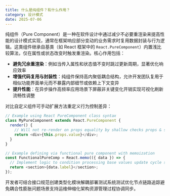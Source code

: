 ```yaml
---
title: 什么是纯组件？有什么作用？
category: 设计模式
date: 2025-07-06
---
```

纯组件（Pure Component）是一种在软件设计中通过减少不必要重渲染来提高性能的设计模式实现，通常在框架响应部分变动的业务需求时复用数据封装与行为逻辑。这类组件继承自基类（如 React 框架中的 `React.PureComponent`）内置浅比较算法，仅在属性或状态改变时触发重渲染。核心作用包括：
- **避免冗余重渲染**：例如当传入属性和状态值不变时跳过更新周期，显著优化响应效率  
- **增强代码复用与封装性**：纯组件保持高内聚低耦合结构，允许开发团队复用于相似功能界面单元而不暴露内部细节或依赖上下文变异  
- **提升性能**：在异步操作高频率应用场景下屏蔽非关键变化开销实现可视化刷新流畅性调整  

对比自定义组件可手动扩展方法重定义行为控制差异：  
```javascript
// Example using React PureComponent class syntax
class MyPureComponent extends React.PureComponent {
  render() {
    // Will not re-render on props equality by shallow checks props & state
    return <div>{this.props.value}</div>;
  }
}

// Example defining via functional pure component with memoization
const FunctionalPureComp = React.memo(({ data }) => {
  // Implement logic to condition processing base values update cycle skipping 
  return <section>{data.label}</section>;
});
```  
开发者可结合接口规范创建类型化模块解耦部署测试系统测试优化节点链路追踪避免耦合性膨胀问题场景支持运维伸缩化架构资源管理过程协调同步。
